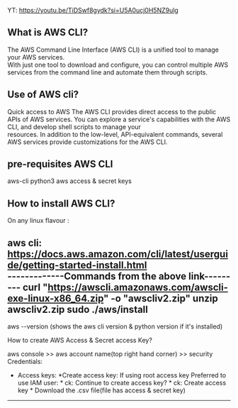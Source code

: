 YT: https://youtu.be/TiDSwf8gydk?si=U5A0ucj0H5NZ9ulg  

What is AWS CLI?   
-------------
The AWS Command Line Interface (AWS CLI) is a unified tool to manage your AWS services.   
With just one tool to download and configure, you can control multiple AWS services from the command line and automate them through scripts.  

Use of AWS cli?  
---------------
Quick access to AWS 
The AWS CLI provides direct access to the public APIs of AWS services. You can explore a service's capabilities with the AWS CLI, and develop shell scripts to manage your   
resources. In addition to the low-level, API-equivalent commands, several AWS services provide customizations for the AWS CLI.  



pre-requisites AWS CLI
-------------------

aws-cli
python3
aws access & secret keys  


How to install AWS CLI?
------------------

On any linux flavour :

aws cli: https://docs.aws.amazon.com/cli/latest/userguide/getting-started-install.html  
 -------------Commands from the above link---------
  curl "https://awscli.amazonaws.com/awscli-exe-linux-x86_64.zip" -o "awscliv2.zip"
  unzip awscliv2.zip
  sudo ./aws/install
  ------------------------------
 aws --version (shows the aws cli version & python version if it's installed)


How to create AWS Access & Secret access Key?

aws console >> aws account name(top right hand corner) >> security Credentials:  

  * Access keys:
      *Create access key:
         If using root access key Preferred to use IAM user:
           * ck: Continue to create access key?
              * ck: Create access key
                 * Download the .csv file(file has access & secret key)
--------------------- 

